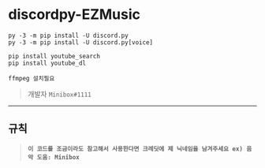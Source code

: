 # discordpy-EZMusic

```
py -3 -m pip install -U discord.py
py -3 -m pip install -U discord.py[voice]

pip install youtube_search
pip install youtube_dl

ffmpeg 설치필요
```

> 개발자 `Minibox#1111`
---
## 규칙
> **`이 코드를 조금이라도 참고해서 사용한다면 크레딧에 제 닉네임을 남겨주세요 ex) 음악 도움: Minibox`**

